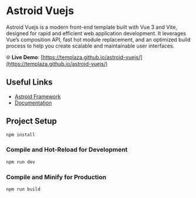 # Astroid Vuejs

Astroid Vuejs is a modern front-end template built with Vue 3 and Vite, designed for rapid and efficient web application development. It leverages Vue’s composition API, fast hot module replacement, and an optimized build process to help you create scalable and maintainable user interfaces.

🌐 **Live Demo**: [https://templaza.github.io/astroid-vuejs/](https://templaza.github.io/astroid-vuejs/)

## Useful Links

- [Astroid Framework](https://astroidframe.work/)
- [Documentation](https://docs.astroidframe.work)

## Project Setup

```sh
npm install
```

### Compile and Hot-Reload for Development

```sh
npm run dev
```

### Compile and Minify for Production

```sh
npm run build
```
